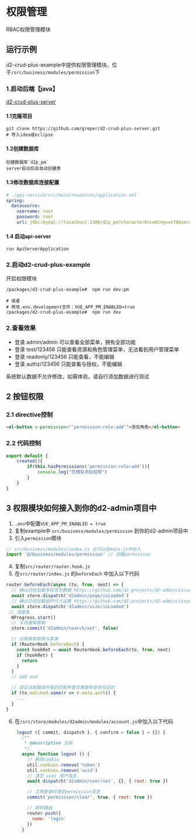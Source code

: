 
# 权限管理
RBAC权限管理模块


## 运行示例
d2-crud-plus-example中提供权限管理模块，位于`/src/business/modules/permission`下

### 1.启动后端【java】
[d2-crud-plus-server](https://github.com/greper/d2-crud-plus-server)
#### 1.1克隆项目
```shell
git clone https://github.com/greper/d2-crud-plus-server.git
# 导入idea或eclipse
```
#### 1.2创建数据库
```
创建数据库`d2p_pm`
server启动后会自动创建表
```
#### 1.3修改数据库连接配置

```yaml
# ./api-service/src/main/resources/application.xml
spring:
  datasource:
    username: root
    password: root
    url: jdbc:mysql://localhost:3306/d2p_pm?characterEncoding=utf8&zeroDateTimeBehavior=convertToNull&useSSL=false&serverTimezone=Asia/Shanghai&allowMultiQueries=true
```
#### 1.4 启动api-server
```
run ApiServerApplication
```


### 2.启动d2-crud-plus-example
开启权限模块
```shell
/packages/d2-crud-plus-example#  npm run dev:pm

# 或者
# 修改.env.development文件：VUE_APP_PM_ENABLED=true
/packages/d2-crud-plus-example#  npm run dev
```


### 2.查看效果
* 登录 admin/admin 可以查看全部菜单，拥有全部功能   
* 登录 test/123456 只能查看资源和角色管理菜单，无法看到用户管理菜单    
* 登录 readonly/123456 只能查看，不能编辑    
* 登录 authz/123456 只能查看与授权，不能编辑   

系统默认数据不允许修改，如需体验，请自行添加数据进行测试

## 2 按钮权限
### 2.1 directive控制
```html
<el-button v-permission="'permission:role:add'">添加角色</el-button>
```
### 2.2 代码控制
```js
export default {
    created(){
        if(this.hasPermissions('permission:role:add')){
            console.log("您拥有添加权限")
        }
    }
}
```

## 3 权限模块如何接入到你的d2-admin项目中
 1. `.env`中配置`VUE_APP_PM_ENABLED = true`
 2. 复制example中 `src/business/modules/permission` 到你的d2-admin项目中
 3. 引入`permission`模块
```js
// src/business/modules/index.js 也可以在main.js中加入
import '@/business/modules/permission' // 加载permission
```
 4. 复制`src/router/router.hook.js` 
 5. 在`src/router/index.js` 的`beforeEach` 中加入以下代码
```js {12-17}
router.beforeEach(async (to, from, next) => {
  // 确认已经加载多标签页数据 https://github.com/d2-projects/d2-admin/issues/201
  await store.dispatch('d2admin/page/isLoaded')
  // 确认已经加载组件尺寸设置 https://github.com/d2-projects/d2-admin/issues/198
  await store.dispatch('d2admin/size/isLoaded')
 // 进度条
  NProgress.start()
  // 关闭搜索面板
  store.commit('d2admin/search/set', false)

  // 远程获取权限与菜单
  if (RouterHook.beforeEach) {
    const hookRet = await RouterHook.beforeEach(to, from, next)
    if (hookRet) {
      return
    }
  }
  // add end

  // 验证当前路由所有的匹配中是否需要有登录验证的
  if (to.matched.some(r => r.meta.auth)) {
    ...
  }
}
```
  6. 在`/src/store/modules/d2admin/modules/account.js`中加入以下代码
```js {12-14}
    logout ({ commit, dispatch }, { confirm = false } = {}) {
      /**
       * @description 注销
       */
      async function logout () {
        // 删除cookie
        util.cookies.remove('token')
        util.cookies.remove('uuid')
        // 清空 vuex 用户信息
        await dispatch('d2admin/user/set', {}, { root: true })

        // 注销登录时清空permission信息
        commit('permission/clear', true, { root: true })

        // 跳转路由
        router.push({
          name: 'login'
        })
      }
```
